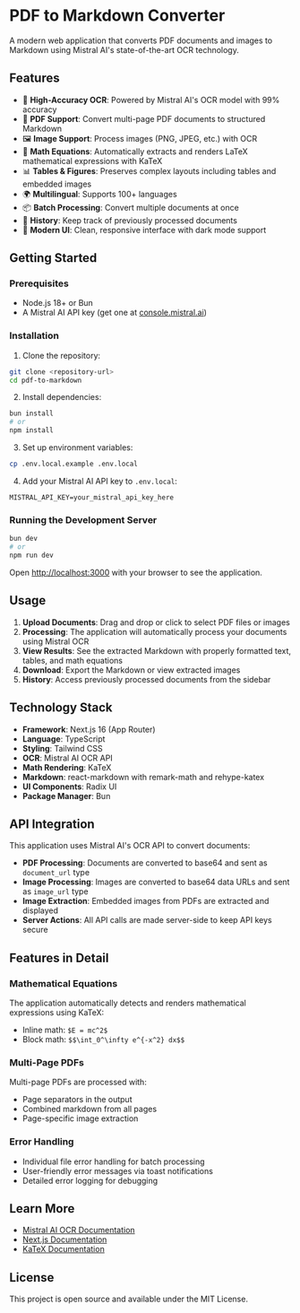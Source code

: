 # PDF to Markdown Converter

A modern web application that converts PDF documents and images to Markdown using Mistral AI's state-of-the-art OCR technology.

## Features

- 🚀 **High-Accuracy OCR**: Powered by Mistral AI's OCR model with 99% accuracy
- 📄 **PDF Support**: Convert multi-page PDF documents to structured Markdown
- 🖼️ **Image Support**: Process images (PNG, JPEG, etc.) with OCR
- 🔢 **Math Equations**: Automatically extracts and renders LaTeX mathematical expressions with KaTeX
- 📊 **Tables & Figures**: Preserves complex layouts including tables and embedded images
- 🌍 **Multilingual**: Supports 100+ languages
- 📦 **Batch Processing**: Convert multiple documents at once
- 💾 **History**: Keep track of previously processed documents
- 🎨 **Modern UI**: Clean, responsive interface with dark mode support

## Getting Started

### Prerequisites

- Node.js 18+ or Bun
- A Mistral AI API key (get one at [console.mistral.ai](https://console.mistral.ai/))

### Installation

1. Clone the repository:

```bash
git clone <repository-url>
cd pdf-to-markdown
```

2. Install dependencies:

```bash
bun install
# or
npm install
```

3. Set up environment variables:

```bash
cp .env.local.example .env.local
```

4. Add your Mistral AI API key to `.env.local`:

```env
MISTRAL_API_KEY=your_mistral_api_key_here
```

### Running the Development Server

```bash
bun dev
# or
npm run dev
```

Open [http://localhost:3000](http://localhost:3000) with your browser to see the application.

## Usage

1. **Upload Documents**: Drag and drop or click to select PDF files or images
2. **Processing**: The application will automatically process your documents using Mistral OCR
3. **View Results**: See the extracted Markdown with properly formatted text, tables, and math equations
4. **Download**: Export the Markdown or view extracted images
5. **History**: Access previously processed documents from the sidebar

## Technology Stack

- **Framework**: Next.js 16 (App Router)
- **Language**: TypeScript
- **Styling**: Tailwind CSS
- **OCR**: Mistral AI OCR API
- **Math Rendering**: KaTeX
- **Markdown**: react-markdown with remark-math and rehype-katex
- **UI Components**: Radix UI
- **Package Manager**: Bun

## API Integration

This application uses Mistral AI's OCR API to convert documents:

- **PDF Processing**: Documents are converted to base64 and sent as `document_url` type
- **Image Processing**: Images are converted to base64 data URLs and sent as `image_url` type
- **Image Extraction**: Embedded images from PDFs are extracted and displayed
- **Server Actions**: All API calls are made server-side to keep API keys secure

## Features in Detail

### Mathematical Equations

The application automatically detects and renders mathematical expressions using KaTeX:

- Inline math: `$E = mc^2$`
- Block math: `$$\int_0^\infty e^{-x^2} dx$$`

### Multi-Page PDFs

Multi-page PDFs are processed with:

- Page separators in the output
- Combined markdown from all pages
- Page-specific image extraction

### Error Handling

- Individual file error handling for batch processing
- User-friendly error messages via toast notifications
- Detailed error logging for debugging

## Learn More

- [Mistral AI OCR Documentation](https://docs.mistral.ai/capabilities/document_ai/basic_ocr)
- [Next.js Documentation](https://nextjs.org/docs)
- [KaTeX Documentation](https://katex.org/)

## License

This project is open source and available under the MIT License.
